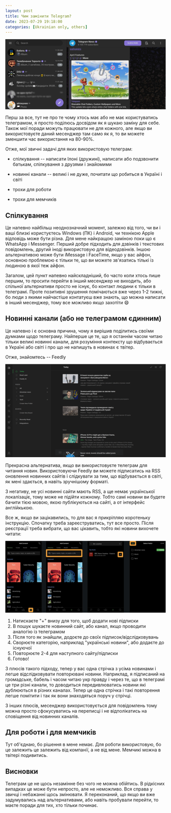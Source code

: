 ```yaml
---
layout: post
title: Чим замінити Telegram?
date: 2023-07-29 19:18:00
categories: [Ukrainian only, others]
---
```


![What could replace telegram](/assets/thumbnails/2023-07-26-1918-what-could-replace-telegram.jpg)

Перш за все, тут не про те чому хтось має або не має користуватись телеграмом, я просто поділюсь досвідом як я шукаю заміну для себе. Також мої поради можуть працювати не для кожного, але якщо ви використовуєте даний месенджер там само як я, то ви можете зменшити час використання на 80-90%. 

Отже, мої звичні задачі для яких використовую телеграм:

- спілкування -- написати Ілоні (дружині), написати або подзвонити батькам, спілкування з друзями і знайомими

- новинні канали -- великі і не дуже, почитати що робиться в Україні і світі

- трохи для роботи

- трохи для мемчиків

## Спілкування

Це напевно найбільш неоднозначний момент, залежно від того, чи ви і ваші близкі користуєтесь Windows (ПК) i Android, чи технікою Apple відповідь може бути різна. Для мене найкращою заміною поки що є WhatsApp i Messenger. Перший добре підходить для дзвінків і текстових повідомлень, другий іноді використовую для відеодзвінків. Іншою альтернативою може бути iMessage i FaceTime, якщо у вас айфон, основною проблемою є тільки те, що ви можете зв'язатись тількі із людиною в якої теж айфон.

Загалом, цей пункт напевно найскладніший, бо часто коли хтось пише першим, то просити перейти в інший месенджер не виходить, або спільної альтернативи просто не існує, бо контакт людини є тільки в телеграмі. Проте позитивні зрушення помічаються вже через 1-2 тижні, бо люди з якими найчастіше контатуєш вже знають, що можна написати в інший месенджер, тому все можливо якщо захотіти :smile:

## Новинні канали (або не телеграмом єдинним)

Це напевно і є основна причина, чому я вирішив поділитись своїми думками щодо телеграму. Найперше це те, що я останнім часом читаю тільки великі новинні канали, для розуміння контексту що відбувається в Україні або світі і про що не напишуть в новинах є твітер.

Отже, знайомтесь -- Feedly

![Feedly Demo](/assets/img/feedly-demo.png)

Прекрасна альтернатива, якщо ви використовуєте телеграм для читання новин. Використовуючи Feedly ви можете підписатись на RSS оновлення новинних сайтів і слідкувати за тим, що відбувається в світі, як мені здається, в навіть зручнішому форматі.

З негативу, не усі новинні сайти мають RSS, а ще немає української локалізаціє, тому може не підійти кожному. Тобто самі новини ви будете бачити тією мовою, якою публікуються на сайті, а от інтерфейс англійкькою.

Все ж, якщо ви зацікавились, то для вас я прикріпляю коротеньку інструкцію. Спочатку треба зареєструватись, тут все просто. Після реєстрації треба вибрати, що вас цікавить, тобто які новини вихочете читати:

![Feedly: adding new content tutorial](/assets/img/feedly-getting-started.jpg)

1. Натискаєте "+" внизу для того, щоб додати нові підписки
2. В пошук шукаєте новинний сайт, або канал, якщо проводити аналогію із телеграмом
3. Після того як знайшли, додоєте до своїх підписок/відслідковувань
4. Сворюєте категорію, наприклад "українські новини", або додаєте до існуючої
5. Повторюєте 2-4 для наступного сайту/підписки
6. Готово!

З плюсів такого підходу, тепер у вас одна стрічка з усіма новинами і легше відслідковувати повторювані новини. Наприклад, я підписаний на громадське, бабель і часом читаю укр правду і через те, що в телеграмі це три різні канали, то доводиться передивлюватись новини які дублюються в різних каналах. Тепер це одна стрічка і такі повторення легше помітити і так як вони знаходяться поруч у стрічці.

З інших плюсів, месенджер використовується для повідомлень тому можна просто сфокусуватись на переписці і не відполікатись на сповіщення від новинних каналів.

## Для роботи і для мемчиків

Тут об'єднаю, бо рішення в мене немає. Для роботи використовую, бо це залежить це залежить від компанії, а не від мене. Мемчикі можна в твітері подивитись.

## Висновки

Телеграм це не щось незамінне без чого не можна обійтись. В рідкісних випадках це може бути непросто, але не неможливо. Вся справа у звичці і небажанні щось змінювати. Я переконаний, що якщо ви вже задумувались над альтернативами, або навіть пробували перейти, то маєте поради для тих, хто тільки починає.

